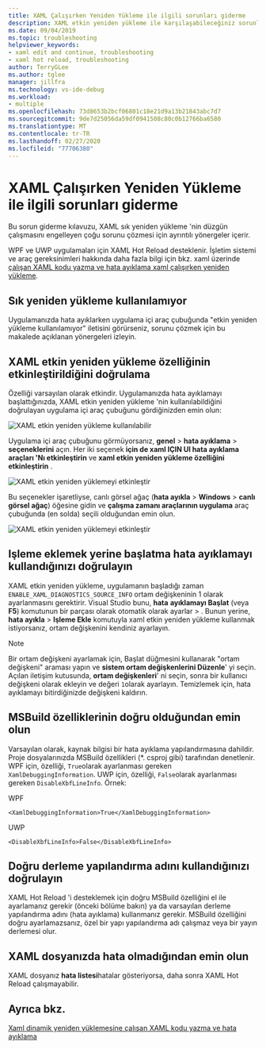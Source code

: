 ```yaml
---
title: XAML Çalışırken Yeniden Yükleme ile ilgili sorunları giderme
description: XAML etkin yeniden yükleme ile karşılaşabileceğiniz sorunları giderin.
ms.date: 09/04/2019
ms.topic: troubleshooting
helpviewer_keywords:
- xaml edit and continue, troubleshooting
- xaml hot reload, troubleshooting
author: TerryGLee
ms.author: tglee
manager: jillfra
ms.technology: vs-ide-debug
ms.workload:
- multiple
ms.openlocfilehash: 73d8653b2bcf06801c18e21d9a13b21843abc7d7
ms.sourcegitcommit: 9de7d25056da59df0941508c80c0b12766ba6580
ms.translationtype: MT
ms.contentlocale: tr-TR
ms.lasthandoff: 02/27/2020
ms.locfileid: "77706380"
---
```

# <a name="troubleshooting-xaml-hot-reload"></a>XAML Çalışırken Yeniden Yükleme ile ilgili sorunları giderme

Bu sorun giderme kılavuzu, XAML sık yeniden yükleme 'nin düzgün çalışmasını engelleyen çoğu sorunu çözmesi için ayrıntılı yönergeler içerir.

WPF ve UWP uygulamaları için XAML Hot Reload desteklenir. İşletim sistemi ve araç gereksinimleri hakkında daha fazla bilgi için bkz. xaml üzerinde [çalışan XAML kodu yazma ve hata ayıklama xaml çalışırken yeniden yükleme](xaml-hot-reload.md).

## <a name="hot-reload-is-not-available"></a>Sık yeniden yükleme kullanılamıyor

Uygulamanızda hata ayıklarken uygulama içi araç çubuğunda "etkin yeniden yükleme kullanılamıyor" iletisini görürseniz, sorunu çözmek için bu makalede açıklanan yönergeleri izleyin.

## <a name="verify-that-xaml-hot-reload-is-enabled"></a>XAML etkin yeniden yükleme özelliğinin etkinleştirildiğini doğrulama

Özelliği varsayılan olarak etkindir. Uygulamanızda hata ayıklamayı başlattığınızda, XAML etkin yeniden yükleme 'nin kullanılabildiğini doğrulayan uygulama içi araç çubuğunu gördiğinizden emin olun:

![XAML etkin yeniden yükleme kullanılabilir](../debugger/media/xaml-hot-reload-available.png)

Uygulama içi araç çubuğunu görmüyorsanız, **genel** > **hata ayıklama** > **seçeneklerini** açın. Her iki seçenek **için de xaml IÇIN UI hata ayıklama araçları 'Nı etkinleştirin** ve **xaml etkin yeniden yükleme özelliğini etkinleştirin** .

![XAML etkin yeniden yüklemeyi etkinleştir](../debugger/media/xaml-hot-reload-enable.png)

Bu seçenekler işaretliyse, canlı görsel ağaç (**hata ayıkla** > **Windows** > **canlı görsel ağaç**) öğesine gidin ve **çalışma zamanı araçlarının uygulama** araç çubuğunda (en solda) seçili olduğundan emin olun.

![XAML etkin yeniden yüklemeyi etkinleştir](../debugger/media/xaml-hot-reload-show-runtime-tools.png)

## <a name="verify-that-you-use-start-debugging-rather-than-attach-to-process"></a>Işleme eklemek yerine başlatma hata ayıklamayı kullandığınızı doğrulayın

XAML etkin yeniden yükleme, uygulamanın başladığı zaman `ENABLE_XAML_DIAGNOSTICS_SOURCE_INFO` ortam değişkeninin 1 olarak ayarlanmasını gerektirir. Visual Studio bunu, **hata** **ayıklamayı Başlat** (veya **F5**) komutunun bir parçası olarak otomatik olarak ayarlar > . Bunun yerine, **hata ayıkla** > **Işleme Ekle** komutuyla xaml etkin yeniden yükleme kullanmak istiyorsanız, ortam değişkenini kendiniz ayarlayın.

> [!NOTE]
> Bir ortam değişkeni ayarlamak için, Başlat düğmesini kullanarak "ortam değişkeni" araması yapın ve **sistem ortam değişkenlerini Düzenle**' yi seçin. Açılan iletişim kutusunda, **ortam değişkenleri**' ni seçin, sonra bir kullanıcı değişkeni olarak ekleyin ve değeri `1`olarak ayarlayın. Temizlemek için, hata ayıklamayı bitirdiğinizde değişkeni kaldırın.

## <a name="verify-that-your-msbuild-properties-are-correct"></a>MSBuild özelliklerinin doğru olduğundan emin olun

Varsayılan olarak, kaynak bilgisi bir hata ayıklama yapılandırmasına dahildir. Proje dosyalarınızda MSBuild özellikleri (*. csproj gibi) tarafından denetlenir. WPF için, özelliği, `True`olarak ayarlanması gereken `XamlDebuggingInformation`. UWP için, özelliği, `False`olarak ayarlanması gereken `DisableXbfLineInfo`. Örnek:

WPF

`<XamlDebuggingInformation>True</XamlDebuggingInformation>`

UWP

`<DisableXbfLineInfo>False</DisableXbfLineInfo>`

## <a name="verify-that-you-are-using-the-correct-build-configuration-name"></a>Doğru derleme yapılandırma adını kullandığınızı doğrulayın

XAML Hot Reload 'i desteklemek için doğru MSBuild özelliğini el ile ayarlamanız gerekir (önceki bölüme bakın) ya da varsayılan derleme yapılandırma adını (hata ayıklama) kullanmanız gerekir. MSBuild özelliğini doğru ayarlamazsanız, özel bir yapı yapılandırma adı çalışmaz veya bir yayın derlemesi olur.

## <a name="verify-that-your-xaml-file-has-no-errors"></a>XAML dosyanızda hata olmadığından emin olun

XAML dosyanız **hata listesi**hatalar gösteriyorsa, daha sonra XAML Hot Reload çalışmayabilir.

## <a name="see-also"></a>Ayrıca bkz.

[Xaml dinamik yeniden yüklemesine çalışan XAML kodu yazma ve hata ayıklama](xaml-hot-reload.md)

